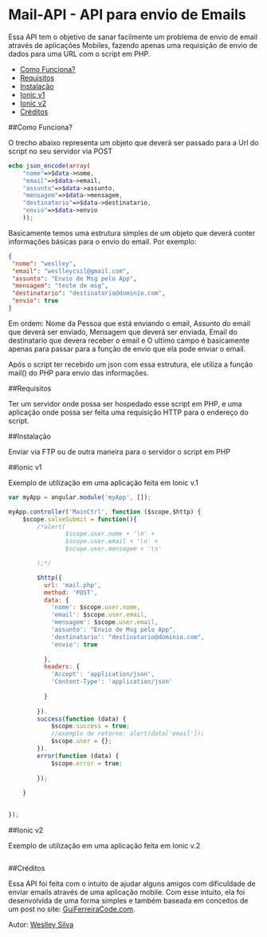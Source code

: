 # Mail-API - API para envio de Emails
Essa API tem o objetivo de sanar facilmente um problema de envio de email através de aplicações Mobiles, fazendo apenas uma requisição de envio de dados para uma URL com o script em PHP. 

<!-- links -->

* [Como Funciona?](#como-funciona)
* [Requisitos](#requisitos)
* [Instalação](#instala&ccedil;&atilde;o)
* [Ionic v1](#ionic-v1)
* [Ionic v2](#ionic-v2)
* [Créditos](#cr&eacute;ditos)

<!-- links -->

##Como Funciona?

O trecho abaixo representa um objeto que deverá ser passado para a Url do script no seu servidor via POST

```php
echo json_encode(array(
    "nome"=>$data->nome,
    "email"=>$data->email,
    "assunto"=>$data->assunto,
    "mensagem"=>$data->mensagem,
    "destinatario"=>$data->destinatario,
    "envio"=>$data->envio
    ));
```

Basicamente temos uma estrutura simples de um objeto que deverá conter informações básicas para o envio do email.
Por exemplo:

```json
{
 "nome": "weslley", 
 "email": "weslleycsil@gmail.com",
 "assunto": "Envio de Msg pelo App",
 "mensagem": "teste de msg",
 "destinatario": "destinatario@dominio.com",
 "envio": true
}
```

Em ordem:
Nome da Pessoa que está enviando o email,
Assunto do email que deverá ser enviado,
Mensagem que deverá ser enviada,
Email do destinatario que devera receber o email e
O ultimo campo é basicamente apenas para passar para a função de envio que ela pode enviar o email.

Após o script ter recebido um json com essa estrutura, ele utiliza a função mail() do PHP para envio das informações.

##Requisitos

Ter um servidor onde possa ser hospedado esse script em PHP, e uma aplicação onde possa ser feita uma requisição HTTP para o endereço do script.

##Instala&ccedil;&atilde;o

Enviar via FTP ou de outra maneira para o servidor o script em PHP

##Ionic v1

Exemplo de utilização em uma aplicação feita em Ionic v.1

```javascript
var myApp = angular.module('myApp', []);

myApp.controller('MainCtrl', function ($scope,$http) {
    $scope.salveSubmit = function(){
        /*alert(
                $scope.user.nome + '\n' +
                $scope.user.email + '\n' +
                $scope.user.mensagem + '\n'

        );*/

        $http({
          url: 'mail.php',
          method: 'POST',
          data: {
            'nome': $scope.user.nome,
            'email': $scope.user.email,
            'mensagem': $scope.user.email,
            'assunto': "Envio de Msg pelo App",
            'destinatario': "destinatario@dominio.com",
            'envio': true
            
          },
          headers: {
            'Accept': 'application/json',
            'Content-Type': 'application/json'
            
          }
          
        }).
        success(function (data) {
            $scope.success = true;
            //exemplo de retorno: alert(data['email']);
            $scope.user = {};
        }).
        error(function (data) {
            $scope.error = true;
            
        }); 
        
    }
    

});
```

##Ionic v2

Exemplo de utilização em uma aplicação feita em Ionic v.2

```javascript
```
##Cr&eacute;ditos

Essa API foi feita com o intuito de ajudar alguns amigos com dificuldade de enviar emails através de uma aplicação mobile. Com esse intuito, ela foi desenvolvida de uma forma simples e também baseada em conceitos de um post no site: [GuiFerreiraCode.com](http://guiferreiracode.com/2015/01/formulario-de-contato-com-angular-js.html).

Autor: [Weslley Silva](http://tecnicoweslley.com.br)
